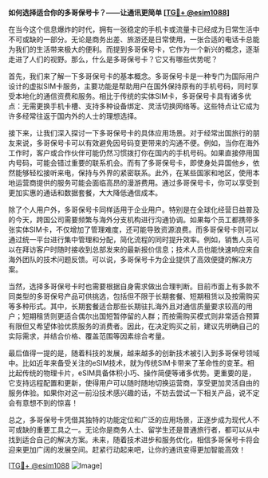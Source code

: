**如何选择适合你的多哥保号卡？——让通讯更简单 [[TG💪+ @esim1088](https://t.me/s/esim1088)]**

在当今这个信息爆炸的时代，拥有一张稳定的手机卡或流量卡已经成为日常生活中不可或缺的一部分。无论是商务出差、旅游还是日常使用，一张合适的电话卡总能为我们的生活带来极大的便利。而提到多哥保号卡，它作为一个新兴的概念，逐渐走进了人们的视野。那么，什么是多哥保号卡？它又有哪些优势呢？

首先，我们来了解一下多哥保号卡的基本概念。多哥保号卡是一种专门为国际用户设计的虚拟SIM卡服务，主要功能是帮助用户在国外保持原有的手机号码，同时享受本地化的通信资费和服务。相比于传统的实体SIM卡，多哥保号卡具有诸多优点：无需更换手机卡槽、支持多种设备绑定、灵活切换网络等。这些特点让它成为许多经常往返于国内外的人士的理想选择。

接下来，让我们深入探讨一下多哥保号卡的具体应用场景。对于经常出国旅行的朋友来说，多哥保号卡可以有效避免因号码变更带来的沟通不便。例如，当你在海外工作时，客户或合作伙伴可能仍然习惯拨打你在国内的手机号码。如果直接停用国内号码，可能会错过重要的联系机会。而有了多哥保号卡，即使身处异国他乡，依然能够轻松接听来电，保持与外界的紧密联系。此外，在某些国家和地区，使用本地运营商提供的服务可能会面临高昂的漫游费用。通过多哥保号卡，你可以享受到更加实惠的通话和数据套餐，大大降低通信成本。

除了个人用户外，多哥保号卡同样适用于企业用户。特别是在全球化经营日益普及的今天，跨国公司需要频繁与海外分支机构进行沟通协调。如果每个员工都携带多张实体SIM卡，不仅增加了管理难度，还可能导致资源浪费。而多哥保号卡则可以通过统一平台进行集中管理和分配，简化流程的同时提升效率。例如，销售人员可以在拜访客户时随时接收到总部发来的最新报价信息；技术人员也能快速响应来自海外团队的技术问题反馈。可以说，多哥保号卡为企业提供了高效便捷的解决方案。

当然，选择多哥保号卡时也需要根据自身需求做出合理判断。目前市面上有多款不同类型的多哥保号产品可供挑选，包括但不限于长期套餐、短期租赁以及按需购买等多种形式。其中，长期套餐适合那些长期驻扎海外且对通信质量要求较高的用户；短期租赁则更适合偶尔出国短暂停留的人群；而按需购买模式则非常适合预算有限但又希望体验优质服务的消费者。因此，在决定购买之前，建议先明确自己的实际需求，并结合价格、覆盖范围等因素综合考量。

最后值得一提的是，随着科技的发展，越来越多的创新技术被引入到多哥保号领域中。比如近年来备受关注的eSIM技术，就为传统SIM卡带来了革命性的变革。相比起传统的物理卡片，eSIM具备体积小巧、操作简便等诸多优势。更重要的是，它支持远程配置和更新，使得用户可以随时随地切换运营商，享受更加灵活自由的服务体验。如果你对这一前沿技术感兴趣的话，不妨去尝试一下相关产品，说不定会有意想不到的惊喜！

总之，多哥保号卡凭借其独特的功能定位和广泛的应用场景，正逐步成为现代人不可或缺的重要工具之一。无论你是商务人士、留学生还是普通旅行者，都可以从中找到适合自己的解决方案。未来，随着技术进步和服务优化，相信多哥保号卡将会迎来更加广阔的发展空间。赶紧行动起来吧，让你的通讯变得更加智能高效！

[[TG💪+ @esim1088](https://t.me/s/esim1088) ![Image](https://i.postimg.cc/4NQfJmqS/Snipaste-2025-05-13-00-14-12.png)]